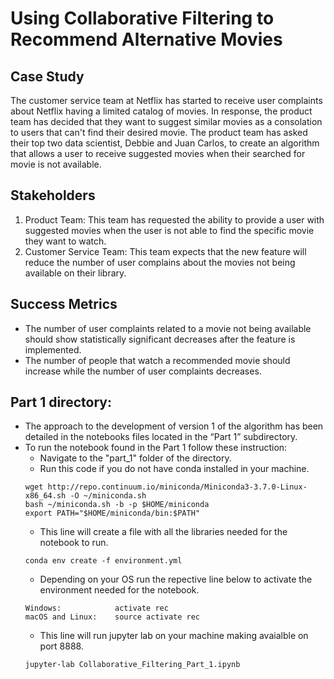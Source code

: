 # Using Collaborative Filtering to Recommend Alternative Movies

## Case Study
The customer service team at Netflix has started to receive user complaints about Netflix having a limited catalog of movies. In response, the product team has decided that they want to suggest similar movies as a consolation to users that can't find their desired movie. The product team has asked their top two data scientist, Debbie and Juan Carlos, to create an algorithm that allows a user to receive suggested movies when their searched for movie is not available.


## Stakeholders
1. Product Team: This team has requested the ability to provide a user with suggested movies when the user is not able to find the specific movie they want to watch.
2. Customer Service Team: This team expects that the new feature will reduce the number of user complains about the movies not being available on their library.

## Success Metrics
* The number of user complaints related to a movie not being available should show statistically significant decreases after the feature is implemented.
* The number of people that watch a recommended movie should increase while the number of user complaints decreases.


## Part 1 directory:
* The approach to the development of version 1 of the algorithm has been detailed in the notebooks files located in the “Part 1” subdirectory.
* To run the notebook found in the Part 1 follow these instruction:
    * Navigate to the "part_1" folder of the directory.
    * Run this code if you do not have conda installed in your machine.
    ```text
    wget http://repo.continuum.io/miniconda/Miniconda3-3.7.0-Linux-x86_64.sh -O ~/miniconda.sh
    bash ~/miniconda.sh -b -p $HOME/miniconda
    export PATH="$HOME/miniconda/bin:$PATH"
    ```
    * This line will create a file with all the libraries needed for the notebook to run.
    ```text
    conda env create -f environment.yml
    ```
    * Depending on your OS run the repective line below to activate the environment needed for the notebook.
    ```text
    Windows:            activate rec
    macOS and Linux:    source activate rec

    ```
    * This line will run jupyter lab on your machine making avaialble on port 8888.
    ```text
    jupyter-lab Collaborative_Filtering_Part_1.ipynb
    ```



